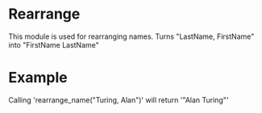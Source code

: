 Rearrange
=====================

This module is used for rearranging names.
Turns "LastName, FirstName" into "FirstName LastName"

# Example

Calling 'rearrange_name("Turing, Alan")' will return '"Alan Turing"'
